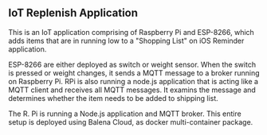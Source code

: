 ## IoT Replenish Application

This is an IoT application comprising of Raspberry Pi and ESP-8266, which adds items that are in running low  to a "Shopping List" on iOS Reminder application.

ESP-8266 are either deployed as switch or weight sensor. When the switch is pressed or weight changes, it sends a MQTT message to a broker running on Raspberry Pi. RPi is also running a node.js application that is acting like a MQTT client and receives all MQTT messages. It examins the message and determines whether the item needs to be added to shipping list.

The R. Pi is running a Node.js application and MQTT broker. This entire setup is deployed using Balena Cloud, as docker multi-container package.
